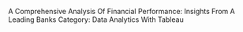 A Comprehensive Analysis Of Financial Performance: Insights From A Leading Banks
Category: Data Analytics With Tableau
